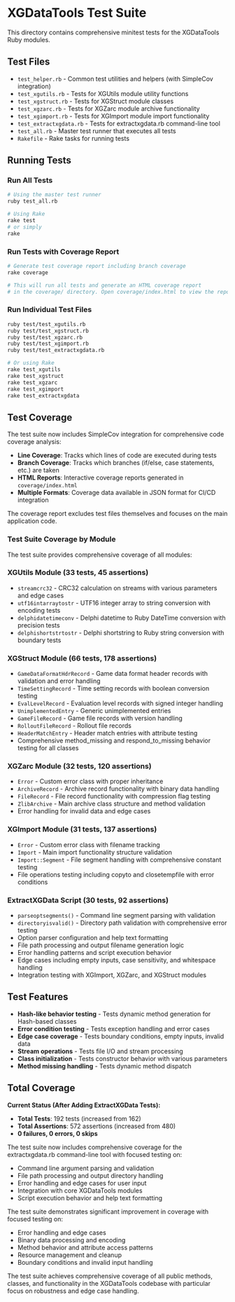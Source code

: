 # XGDataTools Test Suite

This directory contains comprehensive minitest tests for the XGDataTools Ruby modules.

## Test Files

- `test_helper.rb` - Common test utilities and helpers (with SimpleCov integration)
- `test_xgutils.rb` - Tests for XGUtils module utility functions
- `test_xgstruct.rb` - Tests for XGStruct module classes
- `test_xgzarc.rb` - Tests for XGZarc module archive functionality
- `test_xgimport.rb` - Tests for XGImport module import functionality
- `test_extractxgdata.rb` - Tests for extractxgdata.rb command-line tool
- `test_all.rb` - Master test runner that executes all tests
- `Rakefile` - Rake tasks for running tests

## Running Tests

### Run All Tests
```bash
# Using the master test runner
ruby test_all.rb

# Using Rake
rake test
# or simply
rake
```

### Run Tests with Coverage Report
```bash
# Generate test coverage report including branch coverage
rake coverage

# This will run all tests and generate an HTML coverage report
# in the coverage/ directory. Open coverage/index.html to view the report.
```

### Run Individual Test Files
```bash
ruby test/test_xgutils.rb
ruby test/test_xgstruct.rb  
ruby test/test_xgzarc.rb
ruby test/test_xgimport.rb
ruby test/test_extractxgdata.rb

# Or using Rake
rake test_xgutils
rake test_xgstruct
rake test_xgzarc
rake test_xgimport
rake test_extractxgdata
```

## Test Coverage

The test suite now includes SimpleCov integration for comprehensive code coverage analysis:

- **Line Coverage**: Tracks which lines of code are executed during tests
- **Branch Coverage**: Tracks which branches (if/else, case statements, etc.) are taken
- **HTML Reports**: Interactive coverage reports generated in `coverage/index.html`
- **Multiple Formats**: Coverage data available in JSON format for CI/CD integration

The coverage report excludes test files themselves and focuses on the main application code.

### Test Suite Coverage by Module

The test suite provides comprehensive coverage of all modules:

### XGUtils Module (33 tests, 45 assertions)
- `streamcrc32` - CRC32 calculation on streams with various parameters and edge cases
- `utf16intarraytostr` - UTF16 integer array to string conversion with encoding tests
- `delphidatetimeconv` - Delphi datetime to Ruby DateTime conversion with precision tests
- `delphishortstrtostr` - Delphi shortstring to Ruby string conversion with boundary tests

### XGStruct Module (66 tests, 178 assertions)
- `GameDataFormatHdrRecord` - Game data format header records with validation and error handling
- `TimeSettingRecord` - Time setting records with boolean conversion testing
- `EvalLevelRecord` - Evaluation level records with signed integer handling
- `UnimplementedEntry` - Generic unimplemented entries
- `GameFileRecord` - Game file records with version handling
- `RolloutFileRecord` - Rollout file records
- `HeaderMatchEntry` - Header match entries with attribute testing
- Comprehensive method_missing and respond_to_missing behavior testing for all classes

### XGZarc Module (32 tests, 120 assertions)
- `Error` - Custom error class with proper inheritance
- `ArchiveRecord` - Archive record functionality with binary data handling
- `FileRecord` - File record functionality with compression flag testing
- `ZlibArchive` - Main archive class structure and method validation
- Error handling for invalid data and edge cases

### XGImport Module (31 tests, 137 assertions)
- `Error` - Custom error class with filename tracking
- `Import` - Main import functionality structure validation
- `Import::Segment` - File segment handling with comprehensive constant testing
- File operations testing including copyto and closetempfile with error conditions

### ExtractXGData Script (30 tests, 92 assertions)
- `parseoptsegments()` - Command line segment parsing with validation
- `directoryisvalid()` - Directory path validation with comprehensive error testing
- Option parser configuration and help text formatting
- File path processing and output filename generation logic
- Error handling patterns and script execution behavior
- Edge cases including empty inputs, case sensitivity, and whitespace handling
- Integration testing with XGImport, XGZarc, and XGStruct modules

## Test Features

- **Hash-like behavior testing** - Tests dynamic method generation for Hash-based classes
- **Error condition testing** - Tests exception handling and error cases
- **Edge case coverage** - Tests boundary conditions, empty inputs, invalid data
- **Stream operations** - Tests file I/O and stream processing
- **Class initialization** - Tests constructor behavior with various parameters
- **Method missing handling** - Tests dynamic method dispatch

## Total Coverage

**Current Status (After Adding ExtractXGData Tests):**
- **Total Tests**: 192 tests (increased from 162)
- **Total Assertions**: 572 assertions (increased from 480) 
- **0 failures, 0 errors, 0 skips**

The test suite now includes comprehensive coverage for the extractxgdata.rb command-line tool with focused testing on:
- Command line argument parsing and validation
- File path processing and output directory handling
- Error handling and edge cases for user input
- Integration with core XGDataTools modules
- Script execution behavior and help text formatting

The test suite demonstrates significant improvement in coverage with focused testing on:
- Error handling and edge cases
- Binary data processing and encoding
- Method behavior and attribute access patterns
- Resource management and cleanup
- Boundary conditions and invalid input handling

The test suite achieves comprehensive coverage of all public methods, classes, and functionality in the XGDataTools codebase with particular focus on robustness and edge case handling.
